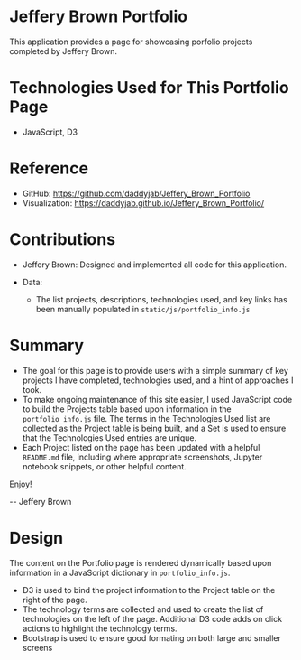 # Jeffery Brown Portfolio

This application provides a page for showcasing porfolio projects completed by Jeffery Brown.

# Technologies Used for This Portfolio Page

* JavaScript, D3

# Reference

* GitHub: https://github.com/daddyjab/Jeffery_Brown_Portfolio
* Visualization: https://daddyjab.github.io/Jeffery_Brown_Portfolio/

# Contributions

* Jeffery Brown: Designed and implemented all code for this application.

* Data:
    * The list projects, descriptions, technologies used, and key links has been manually populated in `static/js/portfolio_info.js`

# Summary

* The goal for this page is to provide users with a simple summary of key projects I have completed, technologies used, and a hint of approaches I took.
* To make ongoing maintenance of this site easier, I used JavaScript code to build the  Projects table based upon information in the `portfolio_info.js` file.  The terms in the Technologies Used list are collected as the Project table is being built, and a Set is used to ensure that the Technologies Used entries are unique.
* Each Project listed on the page has been updated with a helpful `README.md` file, including where appropriate screenshots, Jupyter notebook snippets, or other helpful content.

Enjoy!

-- Jeffery Brown

# Design
The content on the Portfolio page is rendered dynamically based upon information in a JavaScript dictionary in `portfolio_info.js`.
* D3 is used to bind the project information to the Project table on the right of the page.
* The technology terms are collected and used to create the list of technologies on the left of the page.  Additional D3 code adds on click actions to highlight the technology terms.
* Bootstrap is used to ensure good formating on both large and smaller screens
